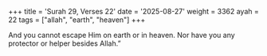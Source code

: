 +++
title = 'Surah 29, Verses 22'
date = '2025-08-27'
weight = 3362
ayah = 22
tags = ["allah", "earth", "heaven"]
+++

And you cannot escape Him on earth or in heaven. Nor have you any protector or helper besides Allah.”